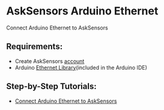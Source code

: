 # AskSensors Arduino Ethernet
Connect Arduino Ethernet to AskSensors

Requirements:
- 
- Create AskSensors [account](https://asksensors.com)
- Arduino [Ethernet Library](https://www.arduino.cc/en/Reference/Ethernet)(included in the Arduino IDE)

Step-by-Step Tutorials:
- 
- [Connect Arduino Ethernet to AskSensors](https://www.instructables.com/id/How-to-Send-Data-to-AskSensors-With-Arduino-Ethern/)

